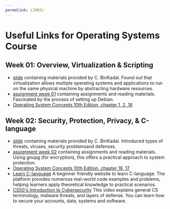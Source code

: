 ```yaml
---
permalink: LINKS/
---
```


# Useful Links for Operating Systems Course
## Week 01: Overview, Virtualization & Scripting
- [slide](https://docos.vlsm.org/Slides/os01.pdf) containing materials provided by C. BinKadal. Found out that virtualization allows multiple operating systems and applications to run on the same physical machine by abstracting hardware resources.
- [assignment week 01](https://demos.vlsm.org/) containing assignments and reading materials. Fascinated by the process of setting up Debian.
- [Operating System Concepts 10th Edition, chapter 1, 2, 18](https://os.ecci.ucr.ac.cr/slides/Abraham-Silberschatz-Operating-System-Concepts-10th-2018.pdf)

## Week 02: Security, Protection, Privacy, & C-language
- [slide](https://docos.vlsm.org/Slides/os02.pdf) containing materials provided by C. BinKadal. Introduced types of threats, viruses, security problemsand defenses.
- [assignment week 02](https://demos.vlsm.org/) containing assignments and reading materials. Using gnupg (for encryption), this offers a practical approach to system protection.
- [Operating System Concepts 10th Edition, chapter 16, 17](https://os.ecci.ucr.ac.cr/slides/Abraham-Silberschatz-Operating-System-Concepts-10th-2018.pdf) 
- [Learn C-language](https://www.geeksforgeeks.org/c-programming-language/) A beginner friendly website to learn C-language. The platform provides numerous real-world code examples and problems, helping learners apply theoretical knowledge to practical scenarios. 
- [CS50's Introduction to Cybersecurity](https://www.youtube.com/watch?v=kUovJpWqEMk) This video explains general CS terminology, malware threats, and layers of defense. You can learn how to secure your accounts, data, systems and software. 
